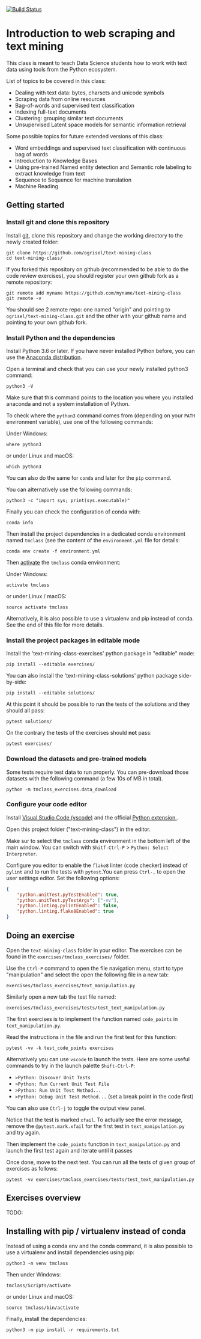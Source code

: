 [![Build Status](https://dev.azure.com/ogrisel/text-mining-class/_apis/build/status/ogrisel.text-mining-class?branchName=master)](https://dev.azure.com/ogrisel/text-mining-class/_build/latest?definitionId=1)

# Introduction to web scraping and text mining

This class is meant to teach Data Science students how to work with text data
using tools from the Python ecosystem.

List of topics to be covered in this class:

- Dealing with text data: bytes, charsets and unicode symbols
- Scraping data from online resources
- Bag-of-words and supervised text classification
- Indexing full-text documents
- Clustering: grouping similar text documents
- Unsupervised Latent space models for semantic information retrieval

Some possible topics for future extended versions of this class:

- Word embeddings and supervised text classification with continuous bag of
  words
- Introduction to Knowledge Bases
- Using pre-trained Named entity detection and Semantic role labeling to
  extract knowledge from text
- Sequence to Sequence for machine translation
- Machine Reading

## Getting started

### Install git and clone this repository

Install [git](https://git-scm.com/), clone this repository and change the working
directory to the newly created folder:

    git clone https://github.com/ogrisel/text-mining-class
    cd text-mining-class/

If you forked this repository on github (recommended to be able to do the code
review exercises), you should register your own github fork as a remote
repository:

    git remote add myname https://github.com/myname/text-mining-class 
    git remote -v

You should see 2 remote repo: one named "origin" and pointing to
`ogrisel/text-mining-class.git` and the other with your github name and
pointing to your own github fork.

### Install Python and the dependencies

Install Python 3.6 or later. If you have never installed Python before,
you can use the [Anaconda distribution](https://www.anaconda.com/download/).

Open a terminal and check that you can use your newly installed python3 command:

    python3 -V

Make sure that this command points to the location you where you installed
anaconda and not a system installation of Python.

To check where the `python3` command comes from (depending on your `PATH`
environment variable), use one of the following commands:

Under Windows:

    where python3

or under Linux and macOS:

    which python3

You can also do the same for `conda` and later for the `pip` command.

You can alternatively use the following commands:

    python3 -c "import sys; print(sys.executable)"

Finally you can check the configuration of conda with:

    conda info

Then install the project dependencies in a dedicated conda environment named
`tmclass` (see the content of the `environment.yml` file for details:

    conda env create -f environment.yml

Then [activate](https://conda.io/docs/user-guide/tasks/manage-environments.html#activating-an-environment) the `tmclass` conda environment:

Under Windows:

    activate tmclass

or under Linux / macOS:

    source activate tmclass

Alternatively, it is also possible to use a virtualenv and pip instead of
conda. See the end of this file for more details.

### Install the project packages in editable mode

Install the 'text-mining-class-exercises' python package in "editable" mode:

    pip install --editable exercises/

You can also install the  'text-mining-class-solutions' python package
side-by-side:

    pip install --editable solutions/

At this point it should be possible to run the tests of the solutions and they
should all pass:

    pytest solutions/

On the contrary the tests of the exercises should **not** pass:

    pytest exercises/

### Download the datasets and pre-trained models

Some tests require test data to run properly. You can pre-download
those datasets with the following command (a few 10s of MB in total).

    python -m tmclass_exercises.data_download

### Configure your code editor

Install [Visual Studio Code (vscode)](https://code.visualstudio.com/)
and the official [Python extension
](https://marketplace.visualstudio.com/items?itemName=ms-python.python).

Open this project folder ("text-mining-class") in the editor.

Make sur to select the `tmclass` conda environment in the bottom left of
the main window. You can switch with `Shitf-Ctrl-P` > `Python: Select
Interpreter`.

Configure you editor to enable the `flake8` linter (code checker)
instead of `pylint` and to run the tests with `pytest`.You can press
`Ctrl-,` to open the user settings editor. Set the following options:

```json
{
    "python.unitTest.pyTestEnabled": true,
    "python.unitTest.pyTestArgs": ["-vv"],
    "python.linting.pylintEnabled": false,
    "python.linting.flake8Enabled": true
}
```

## Doing an exercise

Open the `text-mining-class` folder in your editor. The exercises can be found
in the `exercises/tmclass_exercises/` folder.

Use the `Ctrl-P` command to open the file navigation menu, start to type
"manipulation" and select the open the following file in a new tab:

    exercises/tmclass_exercises/text_manipulation.py

Similarly open a new tab the test file named:

    exercises/tmclass_exercises/tests/test_text_manipulation.py

The first exercises is to implement the function named `code_points` in
`text_manipulation.py`.

Read the instructions in the file and run the first
test for this function:

    pytest -vv -k test_code_points exercises

Alternatively you can use `vscode` to launch the tests. Here are some useful
commands to try in the launch palette `Shift-Ctrl-P`:

- `>Python: Discover Unit Tests`
- `>Python: Run Current Unit Test File`
- `>Python: Run Unit Test Method...`
- `>Python: Debug Unit Test Method...`  (set a break point in the code first)

You can also use `Ctrl-j` to toggle the output view panel.

Notice that the test is marked `xfail`. To actually see the error message,
remove the `@pytest.mark.xfail` for the first test in `text_manipulation.py`
and try again.

Then implement the `code_points` function in `text_manipulation.py` and launch
the first test again and iterate until it passes

Once done, move to the next test. You can run all the tests of given group of
exercises as follows:

    pytest -vv exercises/tmclass_exercises/tests/test_text_manipulation.py

## Exercises overview

TODO:

## Installing with pip / virtualenv instead of conda

Instead of using a conda env and the conda command, it is also possible to use
a virtualenv and install dependencies using pip:

    python3 -m venv tmclass

Then under Windows:

    tmclass/Scripts/activate

or under Linux and macOS:

    source tmclass/bin/activate

Finally, install the dependencies:

    python3 -m pip install -r requirements.txt
